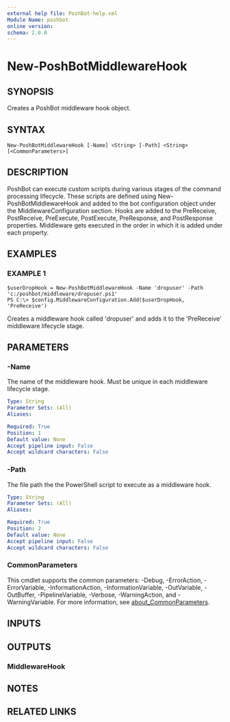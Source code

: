 ```yaml
---
external help file: PoshBot-help.xml
Module Name: poshbot
online version:
schema: 2.0.0
---
```


# New-PoshBotMiddlewareHook

## SYNOPSIS
Creates a PoshBot middleware hook object.

## SYNTAX

```
New-PoshBotMiddlewareHook [-Name] <String> [-Path] <String> [<CommonParameters>]
```

## DESCRIPTION
PoshBot can execute custom scripts during various stages of the command processing lifecycle.
These scripts
are defined using New-PoshBotMiddlewareHook and added to the bot configuration object under the MiddlewareConfiguration section.
Hooks are added to the PreReceive, PostReceive, PreExecute, PostExecute, PreResponse, and PostResponse properties.
Middleware gets executed in the order in which it is added under each property.

## EXAMPLES

### EXAMPLE 1
```
$userDropHook = New-PoshBotMiddlewareHook -Name 'dropuser' -Path 'c:/poshbot/middleware/dropuser.ps1'
PS C:\> $config.MiddlewareConfiguration.Add($userDropHook, 'PreReceive')
```

Creates a middleware hook called 'dropuser' and adds it to the 'PreReceive' middleware lifecycle stage.

## PARAMETERS

### -Name
The name of the middleware hook.
Must be unique in each middleware lifecycle stage.

```yaml
Type: String
Parameter Sets: (All)
Aliases:

Required: True
Position: 1
Default value: None
Accept pipeline input: False
Accept wildcard characters: False
```

### -Path
The file path the the PowerShell script to execute as a middleware hook.

```yaml
Type: String
Parameter Sets: (All)
Aliases:

Required: True
Position: 2
Default value: None
Accept pipeline input: False
Accept wildcard characters: False
```

### CommonParameters
This cmdlet supports the common parameters: -Debug, -ErrorAction, -ErrorVariable, -InformationAction, -InformationVariable, -OutVariable, -OutBuffer, -PipelineVariable, -Verbose, -WarningAction, and -WarningVariable. For more information, see [about_CommonParameters](http://go.microsoft.com/fwlink/?LinkID=113216).

## INPUTS

## OUTPUTS

### MiddlewareHook
## NOTES

## RELATED LINKS

